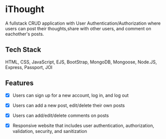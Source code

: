 # iThought
A fullstack CRUD application with User Authentication/Authorization where users can post their thoughts,share with other users, and comment on eachother's posts. 


## Tech Stack
HTML, CSS, JavaScript, EJS, BootStrap, MongoDB, Mongoose, Node.JS, Express, Passport, JOI

## Features
* [X] Users can sign up for a new account, log in, and log out
* [X] Users can add a new post, edit/delete their own posts
* [X] Users can add/edit/delete comments on posts
* [X] Responsive website that includes user authentication, authorization, validation, security, and sanitization


